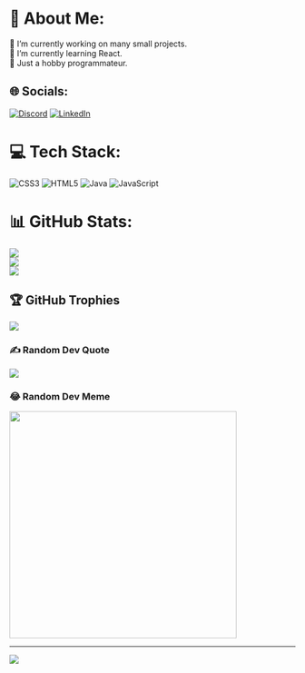 # 💫 About Me:
🔭 I’m currently working on many small projects.<br>🌱 I’m currently learning React.<br>💬 Just a hobby programmateur.<br>


## 🌐 Socials:
[![Discord](https://img.shields.io/badge/Discord-%237289DA.svg?logo=discord&logoColor=white)](https://discord.gg/thisasta) [![LinkedIn](https://img.shields.io/badge/LinkedIn-%230077B5.svg?logo=linkedin&logoColor=white)](https://www.linkedin.com/in/abishan-arankesan-671772285) 

# 💻 Tech Stack:
![CSS3](https://img.shields.io/badge/css3-%231572B6.svg?style=for-the-badge&logo=css3&logoColor=white) ![HTML5](https://img.shields.io/badge/html5-%23E34F26.svg?style=for-the-badge&logo=html5&logoColor=white) ![Java](https://img.shields.io/badge/java-%23ED8B00.svg?style=for-the-badge&logo=openjdk&logoColor=white) ![JavaScript](https://img.shields.io/badge/javascript-%23323330.svg?style=for-the-badge&logo=javascript&logoColor=%23F7DF1E) 
# 📊 GitHub Stats:
![](https://github-readme-stats.vercel.app/api?username=thisasta&theme=dark&hide_border=false&include_all_commits=false&count_private=false)<br/>
![](https://github-readme-streak-stats.herokuapp.com/?user=thisasta&theme=dark&hide_border=false)<br/>
![](https://github-readme-stats.vercel.app/api/top-langs/?username=thisasta&theme=dark&hide_border=false&include_all_commits=false&count_private=false&layout=compact)

## 🏆 GitHub Trophies
![](https://github-profile-trophy.vercel.app/?username=thisasta&theme=radical&no-frame=false&no-bg=true&margin-w=4)

### ✍️ Random Dev Quote
![](https://quotes-github-readme.vercel.app/api?type=horizontal&theme=radical)

### 😂 Random Dev Meme
<img src='https://randommeme-five.vercel.app/' style="height: 400px;"/>

---
[![](https://visitcount.itsvg.in/api?id=thisasta&icon=0&color=0)](https://visitcount.itsvg.in)

<!-- Proudly created with GPRM ( https://gprm.itsvg.in ) -->
